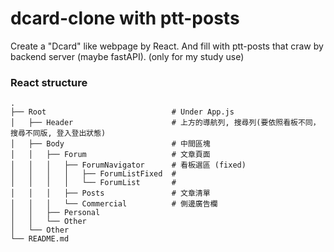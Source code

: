 # dcard-clone with ptt-posts
Create a "Dcard" like webpage by React. 
And fill with ptt-posts that craw by backend server (maybe fastAPI). 
(only for my study use) 
 
### React structure
```
.
├── Root                            # Under App.js
│   ├── Header                      # 上方的導航列, 搜尋列(要依照看板不同，搜尋不同版, 登入登出狀態)
│   ├── Body                        # 中間區塊
│   │   ├── Forum                   # 文章頁面
│   │   │   ├── ForumNavigator      # 看板選區 (fixed)
│   │   │   │   ├── ForumListFixed  #
│   │   │   │   └── ForumList       #
│   │   │   ├── Posts               # 文章清單
│   │   │   └── Commercial          # 側邊廣告欄
│   │   ├── Personal          
│   │   └── Other               
│   └── Other
└── README.md
```